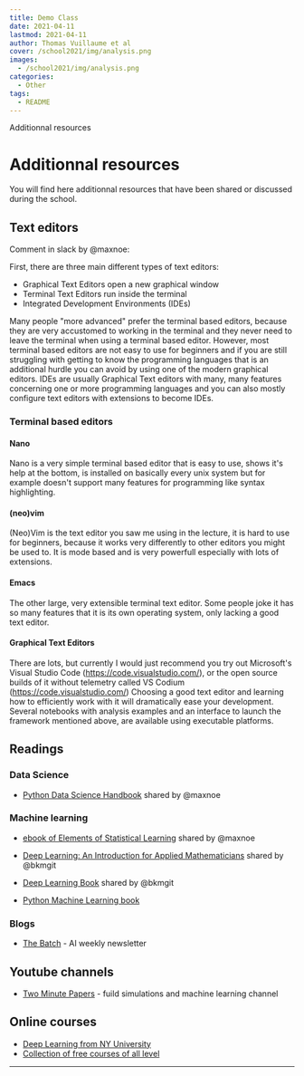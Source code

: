 ```yaml
---
title: Demo Class
date: 2021-04-11
lastmod: 2021-04-11
author: Thomas Vuillaume et al
cover: /school2021/img/analysis.png
images:
  - /school2021/img/analysis.png
categories:
  - Other
tags:
  - README
---
```


Additionnal resources


# Additionnal resources

You will find here additionnal resources that have been shared or discussed during the school.


## Text editors

Comment in slack by @maxnoe:

First, there are three main different types of text editors:
- Graphical Text Editors open a new graphical window
- Terminal Text Editors run inside the terminal
- Integrated Development Environments (IDEs)

Many people "more advanced" prefer the terminal based editors, because they are very accustomed to working in the terminal and they never need to leave the terminal when using a terminal based editor.
However, most terminal based editors are not easy to use for beginners and if you are still struggling with getting to know the programming languages that is an additional hurdle you can avoid by using one of the modern graphical editors.
IDEs are usually Graphical Text editors with many, many features concerning one or more programming languages and you can also mostly configure text editors with extensions to become IDEs.

###  Terminal based editors

#### Nano
Nano is a very simple terminal based editor that is easy to use, shows it's help at the bottom, is installed on basically every unix system but for example doesn't support many features for programming like syntax highlighting.

#### (neo)vim
(Neo)Vim is the text editor you saw me using in the lecture, it is hard to use for beginners, because it works very differently to other editors you might be used to. It is mode based and is very powerfull especially with lots of extensions.

#### Emacs
The other large, very extensible terminal text editor. Some people joke it has so many features that it is its own operating system, only lacking a good text editor.

#### Graphical Text Editors
There are lots, but currently I would just recommend you try out Microsoft's Visual Studio Code (https://code.visualstudio.com/), or the open source builds of it without telemetry called VS Codium (https://code.visualstudio.com/)
Choosing a good text editor and learning how to efficiently work with it will dramatically ease your development.
Several notebooks with analysis examples and an interface to launch the framework mentioned above, are available using executable platforms.


## Readings

### Data Science 
- [Python Data Science Handbook](https://jakevdp.github.io/PythonDataScienceHandbook/) shared by @maxnoe

### Machine learning

- [ebook of Elements of Statistical Learning](https://web.stanford.edu/~hastie/ElemStatLearn/) shared by @maxnoe

- [Deep Learning: An Introduction for Applied Mathematicians](https://arxiv.org/abs/1801.05894) shared by @bkmgit

- [Deep Learning Book](https://www.deeplearningbook.org/) shared by @bkmgit

- [Python Machine Learning book](https://github.com/rasbt/python-machine-learning-book-3rd-edition)


### Blogs

- [The Batch](https://www.deeplearning.ai/thebatch/) - AI weekly newsletter

## Youtube channels

- [Two Minute Papers](https://www.youtube.com/c/K%C3%A1rolyZsolnai) - fuild simulations and machine learning channel


## Online courses

- [Deep Learning from NY University](https://atcold.github.io/pytorch-Deep-Learning/?s=09)
- [Collection of free courses of all level](https://github.com/luspr/awesome-ml-courses)


---
